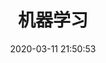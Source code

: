 ---
pageComponent: 
  name: Catalogue
  data: 
    key: 机器学习
    imgUrl: /img/web.png
    description: 机器学习...
title: 机器学习
date: 2020-03-11 21:50:53
permalink: /ml
sidebar: false
article: false
comment: false
editLink: false
---